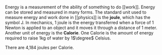 Energy is a measurement of the ability of something to do [[work]]. Energy can be stored and measured in many forms. The standard unit used to measure energy and work done in [[physics]] is the **joule**, which has the symbol $\text{J}$. In mechanics, 1 joule is the energy transferred when a force of 1 Newton is applied to an object and it moves it through a distance of 1 meter. Another unit of energy is the **Calorie**. One Calorie is the amount of energy required to raise 1kg of water by 1$\degree$ Celsius.

There are 4,184 joules per Calorie.